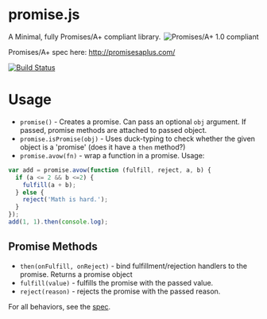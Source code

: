 # promise.js

[<img align="right" alt="Promises/A+ 1.0 compliant" src="http://promisesaplus.com/assets/logo-small.png">](http://promisesaplus.com/)

A Minimal, fully Promises/A+ compliant library.

Promises/A+ spec here: http://promisesaplus.com/

[![Build Status](https://travis-ci.org/potch/promise.js.png)](https://travis-ci.org/potch/promise.js)

# Usage

* `promise()` - Creates a promise. Can pass an optional `obj` argument. If passed, promise methods are attached to passed object.
* `promise.isPromise(obj)` - Uses duck-typing to check whether the given object is a 'promise' (does it have a `then` method?)
* `promise.avow(fn)` - wrap a function in a promise. Usage:

```js
var add = promise.avow(function (fulfill, reject, a, b) {
  if (a <= 2 && b <=2) {
    fulfill(a + b);
  } else {
    reject('Math is hard.');
  }
});
add(1, 1).then(console.log);
```

## Promise Methods

* `then(onFulfill, onReject)` - bind fulfillment/rejection handlers to the promise. Returns a promise object
* `fulfill(value)` - fulfills the promise with the passed value.
* `reject(reason)` - rejects the promise with the passed reason.

For all behaviors, see the [spec](http://promisesaplus.com/ "Promises/A+ Specification").
